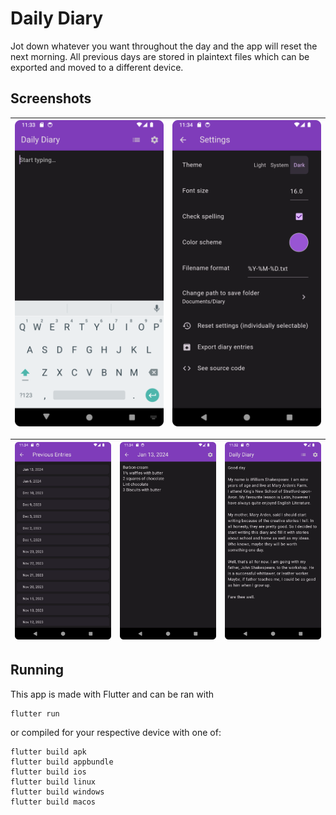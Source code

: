 # Daily Diary

Jot down whatever you want throughout the day and the app will reset the next morning. All previous
days are stored in plaintext files which can be exported and moved to a different device.

## Screenshots

| ![The main diary writing screen with nothing written yet](metadata/en-GB/images/phoneScreenshots/4.1%20Empty.png) | ![Settings screen](metadata/en-GB/images/phoneScreenshots/1.1%20Settings.png) |
|:-----------------------------------------------------------------------------------------------------------------:|:-----------------------------------------------------------------------------:|

| ![A screen displaying the previous entries](metadata/en-GB/images/phoneScreenshots/2.1%20Previous%20entries.png) | ![A previous diary entry displaying sugar consumption](metadata/en-GB/images/phoneScreenshots/3.1%20Sugar%20tracking.png) | ![An entry from Shakespeare's diary](metadata/en-GB/images/phoneScreenshots/0.1%20Shakespeare's%20diary.png) |
|:----------------------------------------------------------------------------------------------------------------:|:-------------------------------------------------------------------------------------------------------------------------:|:------------------------------------------------------------------------------------------------------------:|

## Running

This app is made with Flutter and can be ran with

```
flutter run
```

or compiled for your respective device with one of:

```
flutter build apk
flutter build appbundle
flutter build ios
flutter build linux
flutter build windows
flutter build macos
```
